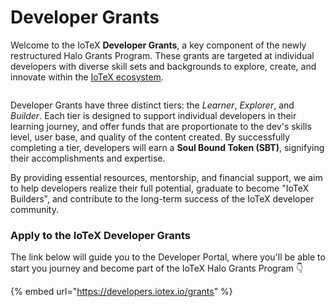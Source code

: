 # Developer Grants

Welcome to the IoTeX **Developer Grants**, a key component of the newly restructured Halo Grants Program. These grants are targeted at individual developers with diverse skill sets and backgrounds to explore, create, and innovate within the [IoTeX ecosystem](https://ecosystem.iotex.io/).

<figure><img src="../../../../.gitbook/assets/Screen Shot 2023-08-23 at 2.57.09 PM.png" alt=""><figcaption></figcaption></figure>

Developer Grants have three distinct tiers: the _Learner_, _Explorer_, and _Builder_. Each tier is designed to support individual developers in their learning journey, and offer funds that are proportionate to the dev's skills level, user base, and quality of the content created. By successfully completing a tier, developers will earn a **Soul Bound Token (SBT)**, signifying their accomplishments and expertise.&#x20;

By providing essential resources, mentorship, and financial support, we aim to help developers realize their full potential, graduate to become "IoTeX Builders", and contribute to the long-term success of the IoTeX developer community.

### Apply to the IoTeX Developer Grants

The link below will guide you to the Developer Portal, where you'll be able to start you journey and become part of the IoTeX Halo Grants Program 👇

{% embed url="https://developers.iotex.io/grants" %}
